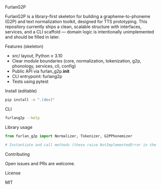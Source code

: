 FurlanG2P

FurlanG2P is a library-first skeleton for building a grapheme-to-phoneme (G2P) and text normalization toolkit, designed for TTS prototyping. This repository currently ships a clean, scalable structure with interfaces, services, and a CLI scaffold — domain logic is intentionally unimplemented and should be filled in later.

Features (skeleton)

- src/ layout, Python ≥ 3.10
- Clear module boundaries (core, normalization, tokenization, g2p, phonology, services, cli, config)
- Public API via furlan_g2p.__init__
- CLI entrypoint: furlang2p
- Tests using pytest

Install (editable)

```bash
pip install -e ".[dev]"
```

CLI

```bash
furlang2p --help
```

Library usage

```python
from furlan_g2p import Normalizer, Tokenizer, G2PPhonemizer

# Instantiate and call methods (these raise NotImplementedError in the skeleton)
```

Contributing

Open issues and PRs are welcome.

License

MIT
